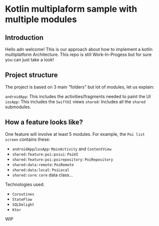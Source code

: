 # Kotlin multiplaform sample with multiple modules

## Introduction

Hello adn welcome! This is our approach about how to implement a kotlin multiplatform Architecture.
This repo is still Work-In-Progess but for sure you can just take a look!

## Project structure

The project is based on 3 main "folders" but lot of modules, let us explain:

`androidApp`: This includes the activities/fragments needed to paint the UI
`iosApp`: This includes the `SwiftUI` views
`shared`: Includes all the `shared` submodules.

## How a feature looks like?

One feature will involve at least 5 modules. For example, the `Poi list screen` contains these:

- `androidApp`/`iosApp`: `MainActivity` and `ContentView`
- `shared:feature:poi:poiui`: `PoiUI`
- `shared:feature:poi:poirepository`: `PoiRepository`
- `shared:data:remote`: `PoiRemote`
- `shared:data:local`: `PoiLocal`
- `shared:core`: `core` data class...

Technologies used:

- `Coroutines`
- `StateFlow`
- `SQLDelight`
- `Ktor`

WIP
